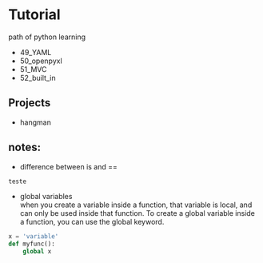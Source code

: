 # Tutorial
path of python learning

* 49_YAML
* 50_openpyxl
* 51_MVC
* 52_built_in

## Projects
* hangman

## notes:
* difference between is and ==  
```python
teste
```

* global variables  
when you create a variable inside a function, that variable is local,
and can only be used inside that function.
To create a global variable inside a function, you can use the global keyword.
```python
x = 'variable'  
def myfunc():  
    global x
```
